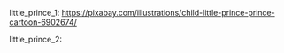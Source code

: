 little_prince_1: 
https://pixabay.com/illustrations/child-little-prince-prince-cartoon-6902674/

little_prince_2:

